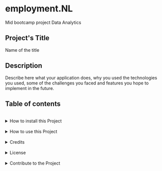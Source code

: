 # employment.NL
Mid bootcamp project Data Analytics 

## Project's Title
Name of the title

## Description
Describe here what your application does, why you used the technologies you used, some of the challenges you faced and features you hope to implement in the future.

## Table of contents

<br>
<details><summary>How to install this Project</summary>
<p>
Contents here, if your project is an app
</p>
</details>

<br>
<details><summary>How to use this Project</summary>
<p>
Contents here. How to Use Your Project (screenshots possible)
</p>
</details>

<br>
<details><summary>Credits</summary>
<p>
Contents here. Include Credits (with links)
</p>
</details>

<br>
<details><summary>License</summary>
<p>
Contents here. List the License https://choosealicense.com/
</p>
</details>

<br>
<details><summary>Contribute to the Project</summary>
<p>
Contents here. How to Contribute to the Project (if it’s an app)
</p>
</details>
